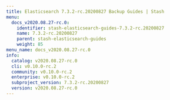 ```yaml
---
title: Elasticsearch 7.3.2-rc.20200827 Backup Guides | Stash
menu:
  docs_v2020.08.27-rc.0:
    identifier: stash-elasticsearch-guides-7.3.2-rc.20200827
    name: 7.3.2-rc.20200827
    parent: stash-elasticsearch-guides
    weight: 85
menu_name: docs_v2020.08.27-rc.0
info:
  catalog: v2020.08.27-rc.0
  cli: v0.10.0-rc.2
  community: v0.10.0-rc.2
  enterprise: v0.10.0-rc.2
  subproject_version: 7.3.2-rc.20200827
  version: v2020.08.27-rc.0
---
```


